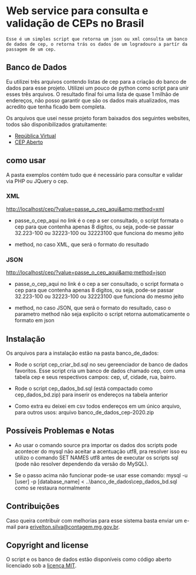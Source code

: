 # Web service para consulta e validação de CEPs no Brasil

	Esse é um simples script que retorna um json ou xml consulta um banco de dados de cep, o retorna trás os dados de um logradouro a partír da passagem de um cep.

## Banco de Dados

Eu utilizei três arquivos contendo listas de cep para a criação do banco de dados para esse projeto. Utilizei um pouco de python como script para unir esses três arquivos. O resultado final foi uma lista de quase 1 milhão de endereços, não posso garantir que são os dados mais atualizados, mas acredito que tenha ficado bem completa.

Os arquivos que usei nesse projeto foram baixados dos seguintes websites, todos são disponibilizados gratuitamente:

- [República Virtual](http://www.republicavirtual.com.br)
- [CEP Aberto](https://www.cepaberto.com/)

## como usar

A pasta exemplos contém tudo que é necessário para consultar e validar via PHP ou JQuery o cep.

### XML

<http://localhost/cep/?value=passe_o_cep_aqui&amp;method=xml>

* passe_o_cep_aqui no link é o cep a ser consultado, o script formata o cep para que contenha apenas 8 digitos, ou seja, pode-se passar 32.223-100 ou 32223-100 ou 32223100 que funciona do mesmo jeito

* method, no caso XML, que será o formato do resultado

### JSON

<http://localhost/cep/?value=passe_o_cep_aqui&amp;method=json>

* passe_o_cep_aqui no link é o cep a ser consultado, o script formata o cep para que contenha apenas 8 digitos, ou seja, pode-se passar 32.223-100 ou 32223-100 ou 32223100 que funciona do mesmo jeito

* method, no caso JSON, que será o formato do resultado, caso o parametro method não seja explicito o script retorna automaticamente o formato em json

## Instalação

Os arquivos para a instalação estão na pasta banco_de_dados:

* Rode o script cep_criar_bd.sql no seu gereenciador de banco de dados favoritos. Esse script cria um banco de dados chamado cep, com uma tabela cep e seus respectivos campos: cep, uf, cidade, rua, bairro.
* Rode o script cep_dados_bd.sql (está compactado como cep_dados_bd.zip) para inserir os endereços na tabela anterior

* Como extra eu deixei em csv todos endereços em um único arquivo, para outros usos: arquivo banco_de_dados_cep-2020.zip

## Possíveis Problemas e Notas

* Ao usar o comando source pra importar os dados dos scripts pode acontecer do mysql não aceitar a acentuação utf8, pra resolver isso eu utilizo o comando SET NAMES utf8 antes de executar os scripts sql (pode não resolver dependendo da versão do MySQL).

* Se o passo acima não funcionar pode-se usar esse comando: mysql -u [user] -p [database_name] < ..\banco_de_dados\cep_dados_bd.sql como se restaura normalmente

## Contribuições

Caso queira contribuir com melhorias para esse sistema basta enviar um e-mail para erivelton.silva@contagem.mg.gov.br.

## Copyright and license

O script e os banco de dados estão disponíveis como código aberto licenciado sob a [licença MIT](https://opensource.org/licenses/MIT).